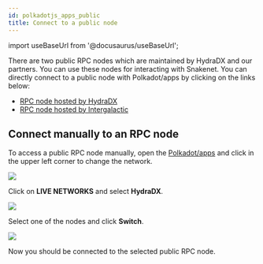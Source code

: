 ```yaml
---
id: polkadotjs_apps_public 
title: Connect to a public node
---
```


import useBaseUrl from '@docusaurus/useBaseUrl';

There are two public RPC nodes which are maintained by HydraDX and our partners. You can use these nodes for interacting with Snakenet. You can directly connect to a public node with Polkadot/apps by clicking on the links below:

* [RPC node hosted by HydraDX](https://polkadot.js.org/apps/?rpc=wss%3A%2F%2Frpc-01.snakenet.hydradx.io#/explorer)
* [RPC node hosted by Intergalactic](https://polkadot.js.org/apps/?rpc=wss%3A%2F%2Frpc-02.snakenet.hydradx.io#/explorer)


## Connect manually to an RPC node

To access a public RPC node manually, open the [Polkadot/apps](https://polkadot.js.org/apps/) and click in the upper left corner to change the network.

<div style={{textAlign: 'center'}}>
  <img src={useBaseUrl('/polkadotjs-apps/PolkadotJS-APPS-1.png')} />
</div>

Click on **LIVE NETWORKS** and select **HydraDX**.

<div style={{textAlign: 'center'}}>
  <img src={useBaseUrl('/polkadotjs-apps/public-1.png')} />
</div>

Select one of the nodes and click **Switch**.

<div style={{textAlign: 'center'}}>
  <img src={useBaseUrl('/polkadotjs-apps/public-2.png')} />
</div>

Now you should be connected to the selected public RPC node.
